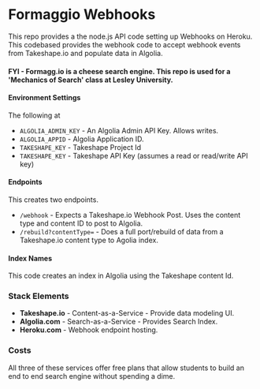 # Formaggio Webhooks
This repo provides a the node.js API code setting up Webhooks on Heroku. This codebased provides 
the webhook code to accept webhook events from Takeshape.io and populate data in Algolia. 

#### FYI - Formagg.io is a cheese search engine. This repo is used for a 'Mechanics of Search' class at Lesley University.

#### Environment Settings
The following at
- `ALGOLIA_ADMIN_KEY` - An Algolia Admin API Key. Allows writes.
- `ALGOLIA_APPID` - Algolia Application ID. 
- `TAKESHAPE_KEY` - Takeshape Project Id
- `TAKESHAPE_KEY` - Takeshape API Key (assumes a read or read/write API key)

#### Endpoints
This creates two endpoints.

- `/webhook` - Expects a Takeshape.io Webhook Post. Uses the content type and content ID to post to Algolia.
- `/rebuild?contentType=` - Does a full port/rebuild of data from a Takeshape.io content type to Agolia index.

#### Index Names
This code creates an index in Algolia using the Takeshape content Id.

### Stack Elements
- __Takeshape.io__ - Content-as-a-Service - Provide data modeling UI.
- __Algolia.com__ - Search-as-a-Service - Provides Search Index.
- __Heroku.com__ - Webhook endpoint hosting.

### Costs
All three of these services offer free plans that allow students to build an end to end search engine without spending a dime.

